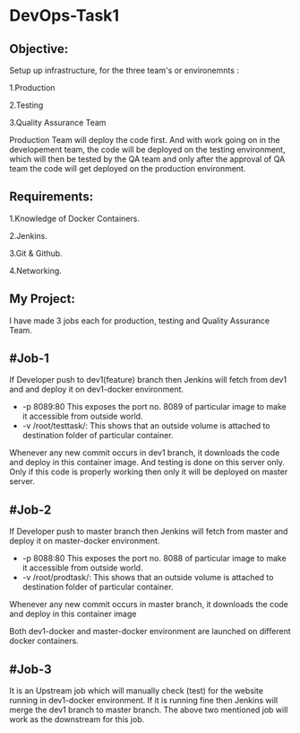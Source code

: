 <h1>DevOps-Task1</h1>
<h2>Objective:</h2>

Setup up infrastructure, for the three team's or environemnts :

1.Production

2.Testing

3.Quality Assurance Team

Production Team will deploy the code first.
And with work going on in the developement team, the code will be deployed on the testing environment, which will then be tested by the QA team and only after the approval of QA team the code will get deployed on the production environment. 

<h2>Requirements:</h2>

1.Knowledge of Docker Containers.

2.Jenkins.

3.Git & Github.

4.Networking.


<h2>My Project:</h2>

I have made 3 jobs each for production, testing and Quality Assurance Team.

<h2>#Job-1</h2>

If Developer push  to dev1(feature) branch then Jenkins will fetch from dev1 and and deploy it on dev1-docker environment.

<ul>
  <li> -p 8089:80 This exposes the port no. 8089 of particular image to make it accessible from outside world. </li>
  <li> -v /root/testtask/: This shows that an outside volume is attached to destination folder of particular container.
</ul>
Whenever any new commit occurs in dev1 branch, it downloads the code and deploy in this container image. And testing is done on this server only. Only if this code is properly working then only it will be deployed on master server.

<h2>#Job-2</h2>

If Developer push to master branch then Jenkins will fetch from master and deploy it on master-docker environment.

<ul>
  <li> -p 8088:80 This exposes the port no. 8088 of particular image to make it accessible from outside world. </li>
  <li> -v /root/prodtask/: This shows that an outside volume is attached to destination folder of particular container.
</ul>
Whenever any new commit occurs in master branch, it downloads the code and deploy in this container image

Both dev1-docker and master-docker environment are launched on different docker containers.

<h2>#Job-3</h2>

It is an Upstream job which will manually check (test) for the website running in dev1-docker environment. If it is running fine then Jenkins will merge the dev1 branch to master branch.
The above two mentioned job will work as the downstream for this job.

